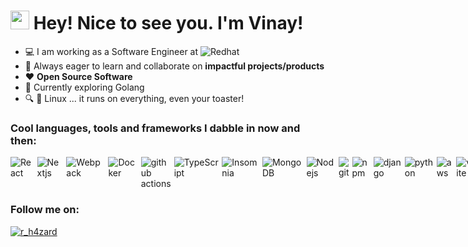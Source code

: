 <h1><img src="https://emojis.slackmojis.com/emojis/images/1531849430/4246/blob-sunglasses.gif?1531849430" width="30"/> Hey! Nice to see you. I'm Vinay!</h1>

- 💻 I am working as a Software Engineer at <img alt="Redhat" src="https://img.shields.io/badge/Red%20Hat-EE0000?logo=redhat&logoColor=white" />
- 🔧 Always eager to learn and collaborate on **impactful projects/products**
- ❤️ **Open Source Software**
- 🌱 Currently exploring Golang
- 🔍 🐧 Linux ... it runs on everything, even your toaster!

<p align="left">

<h3 align="left">Cool languages, tools and frameworks I dabble in now and then:</h3>
<div style="display:flex;gap:5px;">  
  <img alt="React" src="https://img.shields.io/badge/-React-45b8d8?style=flat-square&logo=react&logoColor=white" />
  <img alt="Nextjs" src="https://img.shields.io/badge/next.js-000000?style=flat-square&logo=nextdotjs&logoColor=white"/>
  <img alt="Webpack" src="https://img.shields.io/badge/-Webpack-8DD6F9?style=flat-square&logo=webpack&logoColor=white" />
  <img alt="Docker" src="https://img.shields.io/badge/-Docker-46a2f1?style=flat-square&logo=docker&logoColor=white" />
  <img alt="github actions" src="https://img.shields.io/badge/-Github_Actions-2088FF?style=flat-square&logo=github-actions&logoColor=white" />
  <img alt="TypeScript" src="https://img.shields.io/badge/-TypeScript-007ACC?style=flat-square&logo=typescript&logoColor=white" />
  <img alt="Insomnia" src="https://img.shields.io/badge/-Insomnia-5849BE?style=flat-square&logo=insomnia&logoColor=white" /> 
  <img alt="MongoDB" src="https://img.shields.io/badge/-MongoDB-13aa52?style=flat-square&logo=mongodb&logoColor=white" />
  <img alt="Nodejs" src="https://img.shields.io/badge/-Nodejs-43853d?style=flat-square&logo=Node.js&logoColor=white" />
  <img alt="git" src="https://img.shields.io/badge/-Git-F05032?style=flat-square&logo=git&logoColor=white" />
  <img alt="npm" src="https://img.shields.io/badge/-NPM-CB3837?style=flat-square&logo=npm&logoColor=white" />
  <img alt="django" src="https://img.shields.io/badge/-django-007500?style=flat-square&logo=django&logoColor=white" />
  <img alt="python" src="https://img.shields.io/badge/-Python-4b8bbe?style=flat-square&logo=python&logoColor=white" />
  <img alt="aws" src="https://img.shields.io/badge/-aws-ffd43b?style=flat-square&logo=amazon&logoColor=white" />
  <img alt="vite" src="https://img.shields.io/badge/-Vitejs-ffe873?style=flat-square&logo=vite&logoColor=white" />
  <img alt="flask" src="https://img.shields.io/badge/-Flask-00FFFF?style=flat-square&logo=flask&logoColor=white" />
  <img alt="fastapi" src="https://img.shields.io/badge/-FastAPI-2E8B57?style=flat-square&logo=fastapi&logoColor=white" />
  <img alt="redis" src="https://img.shields.io/badge/-redis-FF0000?style=flat-square&logo=redis&logoColor=white" />
  <img alt="celery" src="https://img.shields.io/badge/-celery-C1FD95?style=flat-square&logo=celery&logoColor=white" />
  <img alt="rust" src="https://img.shields.io/badge/-rust-b7410e?style=flat-square&logo=rust&logoColor=white" />
  <img alt="go" src="https://img.shields.io/badge/-Go-29beb0?style=flat-square&logo=go&logoColor=white" />
</div>

<h3 align="left">Follow me on:</h3> <a href="https://twitter.com/r_h4zard" target="blank"><img src="https://img.shields.io/twitter/follow/r_h4zard?logo=twitter&style=for-the-badge" alt="r_h4zard" /></a>
